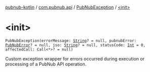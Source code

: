 [pubnub-kotlin](../../index.md) / [com.pubnub.api](../index.md) / [PubNubException](index.md) / [&lt;init&gt;](./-init-.md)

# &lt;init&gt;

`PubNubException(errorMessage: `[`String`](https://kotlinlang.org/api/latest/jvm/stdlib/kotlin/-string/index.html)`? = null, pubnubError: `[`PubNubError`](../-pub-nub-error/index.md)`? = null, jso: `[`String`](https://kotlinlang.org/api/latest/jvm/stdlib/kotlin/-string/index.html)`? = null, statusCode: `[`Int`](https://kotlinlang.org/api/latest/jvm/stdlib/kotlin/-int/index.html)` = 0, affectedCall: Call<*>? = null)`

Custom exception wrapper for errors occurred during execution or processing of a PubNub API operation.

